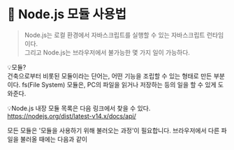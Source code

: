# 📌 Node.js 모듈 사용법

>Node.js는 로컬 환경에서 자바스크립트를 실행할 수 있는 자바스크립트 런타임이다.   
그리고 Node.js는 브라우저에서 불가능한 몇 가지 일이 가능하다.   

💡모듈?   
건축으로부터 비롯된 모듈이라는 단어는, 어떤 기능을 조립할 수 있는 형태로 만든 부분이다. fs(File System) 모듈은, PC의 파일을 읽거나 저장하는 등의 일을 할 수 있게 도와준다.   

💡Node.js 내장 모듈 목록은 다음 링크에서 찾을 수 있다.   
https://nodejs.org/dist/latest-v14.x/docs/api/   

모든 모듈은 '모듈을 사용하기 위해 불러오는 과정'이 필요합니다. 브라우저에서 다른 파일을 불러올 때에는 다음과 같이 <script> 태그를 이용했다.   
```html
<script src="불러오고싶은_스크립트.js"></script>
```

Node.js 에서는 자바스크립트 코드 가장 상단에 require 구문을 이용하여 다른 파일을 불러온다.   
```javascript
const fs = require('fs'); // 파일 시스템 모듈을 불러옵니다
const dns = require('dns'); // DNS 모듈을 불러옵니다

// 이제 fs.readFile 메소드 등을 사용할 수 있습니다.
```
---
# 📌 3rd-party 모듈을 사용하는 방법
서드 파티 모듈(3rd-party module)은 해당 프로그래밍 언어에서 공식적으로 제공하는 빌트인 모듈(built-in module)이 아닌 모든 외부 모듈을 일컫는다.   
예를 들어, Node.js에서 underscore는 Node.js 공식 문서에 없는 모듈이기 때문에 서드 파티 모듈이다. underscore 와 같은 서드 파티 모듈을 다운로드하기 위해서는 npm을 사용해야 한다.   

터미널에서 다음과 같이 입력해 underscore 를 설치할 수 있다.
```
npm install underscore
```

이제 node_modules에 underscore가 설치되었다. 이제 Node.js 내장 모듈을 사용하듯 require 구문을 통해 underscore 를 사용할 수 있다.   
```javascript
const _ = require('underscore');
```
